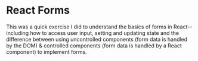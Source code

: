# React Forms 

This was a quick exercise I did to understand the basics of forms in React-- including how to access user input, setting and updating state and the difference between using uncontrolled components (form data is handled by the DOM) & controlled components (form data is handled by a React component) to implement forms.